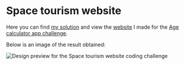 # Space tourism website

Here you can find [my solution](/) and view the [website](https://azrmicael.github.io/frontend-mentor/space-tourism-website/index.html) I made for the [Age calculator app challenge](https://www.frontendmentor.io/challenges/age-calculator-app-dF9DFFpj-Q).

Below is an image of the result obtained:

![Design preview for the Space tourism website coding challenge](./design/developed-desktop-design.png)
